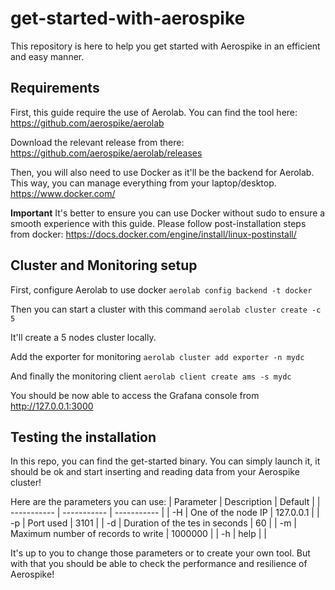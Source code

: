 # get-started-with-aerospike

This repository is here to help you get started with Aerospike in an efficient and easy manner.

## Requirements

First, this guide require the use of Aerolab. You can find the tool here: https://github.com/aerospike/aerolab

Download the relevant release from there: https://github.com/aerospike/aerolab/releases

Then, you will also need to use Docker as it'll be the backend for Aerolab. This way, you can manage everything from your laptop/desktop. https://www.docker.com/


**Important**
It's better to ensure you can use Docker without sudo to ensure a smooth experience with this guide. Please follow post-installation steps from docker: https://docs.docker.com/engine/install/linux-postinstall/ 

## Cluster and Monitoring setup

First, configure Aerolab to use docker
    `aerolab config backend -t docker`

Then you can start a cluster with this command
`aerolab cluster create -c 5`

It'll create a 5 nodes cluster locally.

Add the exporter for monitoring
`aerolab cluster add exporter -n mydc`

And finally the monitoring client
`aerolab client create ams -s mydc`

You should be now able to access the Grafana console from http://127.0.0.1:3000

## Testing the installation

In this repo, you can find the get-started binary. You can simply launch it, it should be ok and start inserting and reading data from your Aerospike cluster!

Here are the parameters you can use:
| Parameter | Description | Default |
| ----------- | ----------- | ----------- |
| -H | One of the node IP | 127.0.0.1 |
| -p | Port used | 3101 |
| -d | Duration of the tes in seconds | 60 |
| -m | Maximum number of records to write | 1000000 |
| -h | help | |

It's up to you to change those parameters or to create your own tool. But with that you should be able to check the performance and resilience of Aerospike!